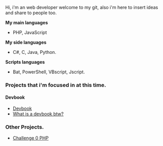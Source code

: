 
Hi, i'm an web developer welcome to my git, also i'm here to insert ideas and share to people too.

**My main languages**
- PHP, JavaScript

**My side languages**
- C#, C, Java, Python.

**Scripts languages**
- Bat, PowerShell, VBscript, Jscript.

### Projects that i'm focused in at this time.

#### Devbook
- [Devbook](https://github.com/hiagosilverio/web-devbook/wiki)
- [What is a devbook btw?](https://github.com/hiagosilverio/web-devbook)

### Other Projects.

- [Challenge 0 PHP](https://github.com/hiagosilverio/challenge-0-php/blob/master/README.md)
